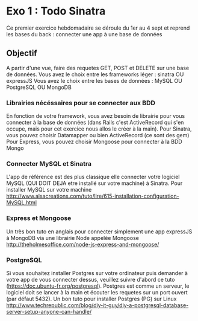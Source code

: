 # Exo 1 : Todo Sinatra
Ce premier exercice hebdomadaire se déroule du 1er au 4 sept et reprend les bases du back : connecter une app à une base de données

## Objectif
A partir d'une vue, faire des requetes GET, POST et DELETE sur une base de données.
Vous avez le choix entre les frameworks léger : sinatra OU expressJS
Vous avez le choix entre les bases de données : MySQL OU PostgreSQL OU MongoDB

### Librairies nécéssaires pour se connecter aux BDD
En fonction de votre framework, vous avez besoin de librairie pour vous connecter à la base de données (dans Rails c'est ActiveRecord qui s'en occupe, mais pour cet exercice nous allos le créer à la main).
Pour Sinatra, vous pouvez choisir Datamapper ou bien ActiveRecord (ce sont des gem)
Pour Express, vous pouvez choisir Mongoose pour connecter à la BDD Mongo

### Connecter MySQL et Sinatra
L'app de référence est des plus classique elle connecter votre logiciel MySQL (QUI DOIT DEJA etre installé sur votre machine) à Sinatra. Pour installer MySQL sur votre machine http://www.alsacreations.com/tuto/lire/615-installation-configuration-MySQL.html

### Express et Mongoose
Un très bon tuto en anglais pour connecter simplement une app expressJS à MongoDB via une librairie Node appelée Mongoose
http://theholmesoffice.com/node-js-express-and-mongoose/

### PostgreSQL
Si vous souhaitez installer Postgres sur votre ordinateur puis demander à votre app de vous connecter dessus, veuillez suivre d'abord ce tuto (https://doc.ubuntu-fr.org/postgresql).
Postgres est comme un serveur, le logiciel doit se lancer à la main et écouter les requetes sur un port ouvert (par défaut 5432). Un bon tuto pour installer Postgres (PG) sur Linux 
http://www.techrepublic.com/blog/diy-it-guy/diy-a-postgresql-database-server-setup-anyone-can-handle/